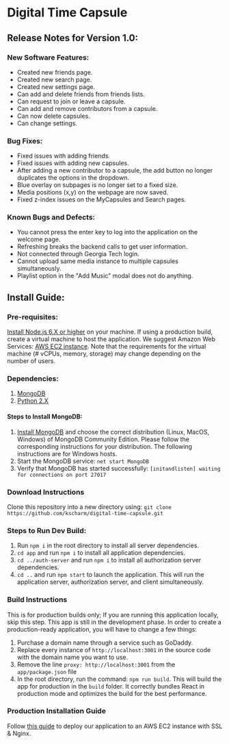 # Digital Time Capsule

## Release Notes for Version 1.0:
### New Software Features:
* Created new friends page.
* Created new search page.
* Created new settings page.
* Can add and delete friends from friends lists.
* Can request to join or leave a capsule.
* Can add and remove contributors from a capsule.
* Can now delete capsules.
* Can change settings.
### Bug Fixes:
* Fixed issues with adding friends.
* Fixed issues with adding new capsules.
* After adding a new contributor to a capsule, the add button no longer duplicates the options in the dropdown.
* Blue overlay on subpages is no longer set to a fixed size.
* Media positions (x,y) on the webpage are now saved.
* Fixed z-index issues on the MyCapsules and Search pages.
### Known Bugs and Defects:
* You cannot press the enter key to log into the application on the welcome page.
* Refreshing breaks the backend calls to get user information.
* Not connected through Georgia Tech login.
* Cannot upload same media instance to multiple capsules simultaneously.
* Playlist option in the "Add Music" modal does not do anything.

## Install Guide:

### Pre-requisites:
[Install Node.js 6.X or higher](https://nodejs.org/en/download/) on your machine.
If using a production build, create a virtual machine to host the application. We suggest Amazon Web Services: [AWS EC2 instance](https://aws.amazon.com/ec2/instance-types/). Note that the requirements for the virtual machine (# vCPUs, memory, storage) may change depending on the number of users.

### Dependencies:
1. [MongoDB](https://www.mongodb.com/)
2. [Python 2.X](https://www.python.org/downloads/)

#### Steps to Install MongoDB:
1. [Install MongoDB](https://docs.mongodb.com/manual/administration/install-community) and choose the correct distribution (Linux, MacOS, Windows) of MongoDB Community Edition. Please follow the corresponding instructions for your distribution. The following instructions are for Windows hosts. 
2. Start the MongoDB service: ```net start MongoDB```
3. Verify that MongoDB has started successfully: ```[initandlisten] waiting for connections on port 27017```

### Download Instructions

Clone this repository into a new directory using: ```git clone https://github.com/kscharm/digital-time-capsule.git```

### Steps to Run Dev Build:
1. Run ```npm i``` in the root directory to install all server dependencies.
2. ```cd app``` and run ```npm i``` to install all application dependencies.
3. ```cd ../auth-server``` and run  ```npm i``` to install all authorization server dependencies.
4. ```cd ..``` and run ```npm start``` to launch the application. This will run the application server, authorization server, and client simultaneously.

### Build Instructions
This is for production builds only; If you are running this application locally, skip this step.
This app is still in the development phase. In order to create a production-ready application, you will have to change a few things:
1. Purchase a domain name through a service such as GoDaddy.
2. Replace every instance of ```http://localhost:3001``` in the source code with the domain name you want to use.
3. Remove the line ```proxy: http://localhost:3001``` from the ```app/package.json``` file
4. In the root directory, run the command: ```npm run build```. This will build the app for production in the ```build``` folder. It correctly bundles React in production mode and optimizes the build for the best performance.

### Production Installation Guide
Follow [this guide](https://www.youtube.com/watch?v=GKIIL743Gjo&t=3s) to deploy our application to an AWS EC2 instance with SSL & Nginx.

